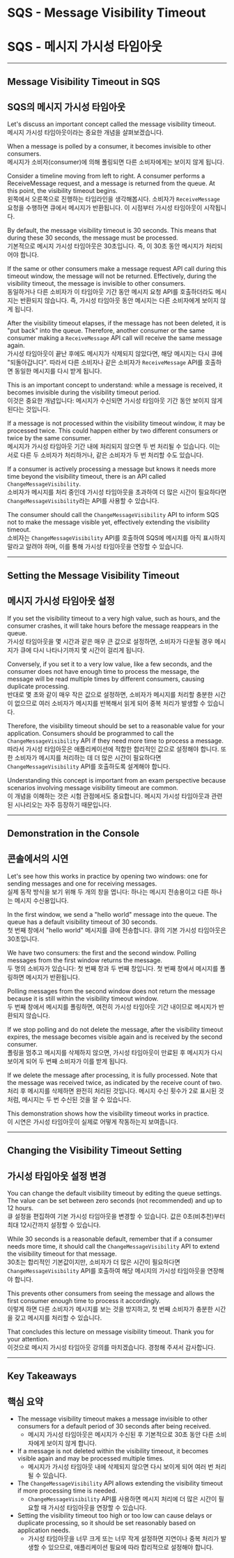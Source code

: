 # SQS - Message Visibility Timeout  
# SQS - 메시지 가시성 타임아웃  

---

## Message Visibility Timeout in SQS  
## SQS의 메시지 가시성 타임아웃  

Let's discuss an important concept called the message visibility timeout.  
메시지 가시성 타임아웃이라는 중요한 개념을 살펴보겠습니다.  

When a message is polled by a consumer, it becomes invisible to other consumers.  
메시지가 소비자(consumer)에 의해 폴링되면 다른 소비자에게는 보이지 않게 됩니다.  

Consider a timeline moving from left to right. A consumer performs a ReceiveMessage request, and a message is returned from the queue. At this point, the visibility timeout begins.  
왼쪽에서 오른쪽으로 진행하는 타임라인을 생각해봅시다. 소비자가 `ReceiveMessage` 요청을 수행하면 큐에서 메시지가 반환됩니다. 이 시점부터 가시성 타임아웃이 시작됩니다.  

By default, the message visibility timeout is 30 seconds. This means that during these 30 seconds, the message must be processed.  
기본적으로 메시지 가시성 타임아웃은 30초입니다. 즉, 이 30초 동안 메시지가 처리되어야 합니다.  

If the same or other consumers make a message request API call during this timeout window, the message will not be returned. Effectively, during the visibility timeout, the message is invisible to other consumers.  
동일하거나 다른 소비자가 이 타임아웃 기간 동안 메시지 요청 API를 호출하더라도 메시지는 반환되지 않습니다. 즉, 가시성 타임아웃 동안 메시지는 다른 소비자에게 보이지 않게 됩니다.  

After the visibility timeout elapses, if the message has not been deleted, it is "put back" into the queue. Therefore, another consumer or the same consumer making a `ReceiveMessage` API call will receive the same message again.  
가시성 타임아웃이 끝난 후에도 메시지가 삭제되지 않았다면, 해당 메시지는 다시 큐에 "되돌아갑니다". 따라서 다른 소비자나 같은 소비자가 `ReceiveMessage` API를 호출하면 동일한 메시지를 다시 받게 됩니다.  

This is an important concept to understand: while a message is received, it becomes invisible during the visibility timeout period.  
이것은 중요한 개념입니다: 메시지가 수신되면 가시성 타임아웃 기간 동안 보이지 않게 된다는 것입니다.  

If a message is not processed within the visibility timeout window, it may be processed twice. This could happen either by two different consumers or twice by the same consumer.  
메시지가 가시성 타임아웃 기간 내에 처리되지 않으면 두 번 처리될 수 있습니다. 이는 서로 다른 두 소비자가 처리하거나, 같은 소비자가 두 번 처리할 수도 있습니다.  

If a consumer is actively processing a message but knows it needs more time beyond the visibility timeout, there is an API called `ChangeMessageVisibility`.  
소비자가 메시지를 처리 중인데 가시성 타임아웃을 초과하여 더 많은 시간이 필요하다면 `ChangeMessageVisibility`라는 API를 사용할 수 있습니다.  

The consumer should call the `ChangeMessageVisibility` API to inform SQS not to make the message visible yet, effectively extending the visibility timeout.  
소비자는 `ChangeMessageVisibility` API를 호출하여 SQS에 메시지를 아직 표시하지 말라고 알려야 하며, 이를 통해 가시성 타임아웃을 연장할 수 있습니다.  

---

## Setting the Message Visibility Timeout  
## 메시지 가시성 타임아웃 설정  

If you set the visibility timeout to a very high value, such as hours, and the consumer crashes, it will take hours before the message reappears in the queue.  
가시성 타임아웃을 몇 시간과 같은 매우 큰 값으로 설정하면, 소비자가 다운될 경우 메시지가 큐에 다시 나타나기까지 몇 시간이 걸리게 됩니다.  

Conversely, if you set it to a very low value, like a few seconds, and the consumer does not have enough time to process the message, the message will be read multiple times by different consumers, causing duplicate processing.  
반대로 몇 초와 같이 매우 작은 값으로 설정하면, 소비자가 메시지를 처리할 충분한 시간이 없으므로 여러 소비자가 메시지를 반복해서 읽게 되어 중복 처리가 발생할 수 있습니다.  

Therefore, the visibility timeout should be set to a reasonable value for your application. Consumers should be programmed to call the `ChangeMessageVisibility` API if they need more time to process a message.  
따라서 가시성 타임아웃은 애플리케이션에 적합한 합리적인 값으로 설정해야 합니다. 또한 소비자가 메시지를 처리하는 데 더 많은 시간이 필요하다면 `ChangeMessageVisibility` API를 호출하도록 설계해야 합니다.  

Understanding this concept is important from an exam perspective because scenarios involving message visibility timeout are common.  
이 개념을 이해하는 것은 시험 관점에서도 중요합니다. 메시지 가시성 타임아웃과 관련된 시나리오는 자주 등장하기 때문입니다.  

---

## Demonstration in the Console  
## 콘솔에서의 시연  

Let's see how this works in practice by opening two windows: one for sending messages and one for receiving messages.  
실제 동작 방식을 보기 위해 두 개의 창을 엽니다: 하나는 메시지 전송용이고 다른 하나는 메시지 수신용입니다.  

In the first window, we send a "hello world" message into the queue. The queue has a default visibility timeout of 30 seconds.  
첫 번째 창에서 "hello world" 메시지를 큐에 전송합니다. 큐의 기본 가시성 타임아웃은 30초입니다.  

We have two consumers: the first and the second window. Polling messages from the first window returns the message.  
두 명의 소비자가 있습니다: 첫 번째 창과 두 번째 창입니다. 첫 번째 창에서 메시지를 폴링하면 메시지가 반환됩니다.  

Polling messages from the second window does not return the message because it is still within the visibility timeout window.  
두 번째 창에서 메시지를 폴링하면, 여전히 가시성 타임아웃 기간 내이므로 메시지가 반환되지 않습니다.  

If we stop polling and do not delete the message, after the visibility timeout expires, the message becomes visible again and is received by the second consumer.  
폴링을 멈추고 메시지를 삭제하지 않으면, 가시성 타임아웃이 만료된 후 메시지가 다시 보이게 되어 두 번째 소비자가 이를 받게 됩니다.  

If we delete the message after processing, it is fully processed. Note that the message was received twice, as indicated by the receive count of two.  
처리 후 메시지를 삭제하면 완전히 처리된 것입니다. 메시지 수신 횟수가 2로 표시된 것처럼, 메시지는 두 번 수신된 것을 알 수 있습니다.  

This demonstration shows how the visibility timeout works in practice.  
이 시연은 가시성 타임아웃이 실제로 어떻게 작동하는지 보여줍니다.  

---

## Changing the Visibility Timeout Setting  
## 가시성 타임아웃 설정 변경  

You can change the default visibility timeout by editing the queue settings. The value can be set between zero seconds (not recommended) and up to 12 hours.  
큐 설정을 편집하여 기본 가시성 타임아웃을 변경할 수 있습니다. 값은 0초(비추천)부터 최대 12시간까지 설정할 수 있습니다.  

While 30 seconds is a reasonable default, remember that if a consumer needs more time, it should call the `ChangeMessageVisibility` API to extend the visibility timeout for that message.  
30초는 합리적인 기본값이지만, 소비자가 더 많은 시간이 필요하다면 `ChangeMessageVisibility` API를 호출하여 해당 메시지의 가시성 타임아웃을 연장해야 합니다.  

This prevents other consumers from seeing the message and allows the first consumer enough time to process it accordingly.  
이렇게 하면 다른 소비자가 메시지를 보는 것을 방지하고, 첫 번째 소비자가 충분한 시간을 갖고 메시지를 처리할 수 있습니다.  

That concludes this lecture on message visibility timeout. Thank you for your attention.  
이것으로 메시지 가시성 타임아웃 강의를 마치겠습니다. 경청해 주셔서 감사합니다.  

---

## Key Takeaways  
## 핵심 요약  

- The message visibility timeout makes a message invisible to other consumers for a default period of 30 seconds after being received.  
  - 메시지 가시성 타임아웃은 메시지가 수신된 후 기본적으로 30초 동안 다른 소비자에게 보이지 않게 합니다.  
- If a message is not deleted within the visibility timeout, it becomes visible again and may be processed multiple times.  
  - 메시지가 가시성 타임아웃 내에 삭제되지 않으면 다시 보이게 되어 여러 번 처리될 수 있습니다.  
- The `ChangeMessageVisibility` API allows extending the visibility timeout if more processing time is needed.  
  - `ChangeMessageVisibility` API를 사용하면 메시지 처리에 더 많은 시간이 필요할 때 가시성 타임아웃을 연장할 수 있습니다.  
- Setting the visibility timeout too high or too low can cause delays or duplicate processing, so it should be set reasonably based on application needs.  
  - 가시성 타임아웃을 너무 크게 또는 너무 작게 설정하면 지연이나 중복 처리가 발생할 수 있으므로, 애플리케이션 필요에 따라 합리적으로 설정해야 합니다.  
